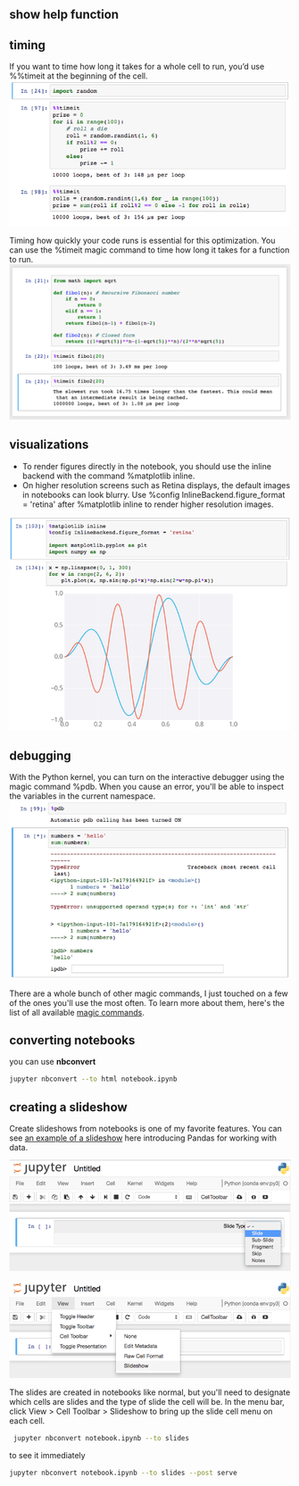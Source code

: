 ## show help function


## timing

If you want to time how long it takes for a whole cell to run, you’d use %%timeit at the beginning of the cell.
![](figs/magic-timeit2.png)


Timing how quickly your code runs is essential for this optimization. You can use the %timeit magic command to time how long it takes for a function to run.
![](figs/magic-timeit.png)

## visualizations

* To render figures directly in the notebook, you should use the inline backend with the command %matplotlib inline.
* On higher resolution screens such as Retina displays, the default images in notebooks can look blurry. Use %config InlineBackend.figure_format = 'retina' after %matplotlib inline to render higher resolution images.

![](figs/magic-matplotlib.png)

## debugging
With the Python kernel, you can turn on the interactive debugger using the magic command %pdb. When you cause an error, you'll be able to inspect the variables in the current namespace.
![](figs/magic-pdb.png)


There are a whole bunch of other magic commands, I just touched on a few of the ones you'll use the most often. To learn more about them, here's the list of all available [magic commands](http://ipython.readthedocs.io/en/stable/interactive/magics.html).


## converting notebooks
you can use **nbconvert**
```bash
jupyter nbconvert --to html notebook.ipynb
```

## creating a slideshow
Create slideshows from notebooks is one of my favorite features. You can see [an example of a slideshow](http://nbviewer.jupyter.org/format/slides/github/jorisvandenbossche/2015-PyDataParis/blob/master/pandas_introduction.ipynb#/) here introducing Pandas for working with data.

![](figs/slides-choose-slide-type.png)
 
![](figs/slides-cell-toolbar-menu.png)

The slides are created in notebooks like normal, but you'll need to designate which cells are slides and the type of slide the cell will be. In the menu bar, click View > Cell Toolbar > Slideshow to bring up the slide cell menu on each cell.

```bash
 jupyter nbconvert notebook.ipynb --to slides
```
to see it immediately
```bash
jupyter nbconvert notebook.ipynb --to slides --post serve
```
